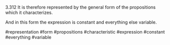 3.312 It is therefore represented by the general form of the propositions which it characterizes.

And in this form the expression is constant and everything else variable.

#representation #form #propositions #characteristic #expression #constant #everything #variable 